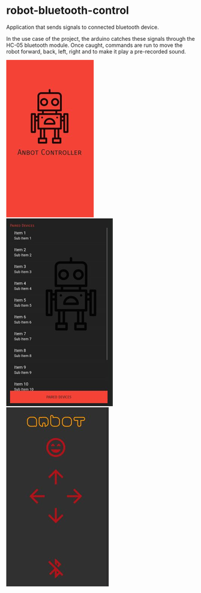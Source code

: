 # robot-bluetooth-control
Application that sends signals to connected bluetooth device. 

In the use case of the project, the arduino catches these signals through the HC-05 bluetooth module. Once caught, commands are run to move the robot forward, back, left, right and to make it play a pre-recorded sound.

![image_1]
![image_2]
![image_3]


[image_1]: repo-images/app_1.JPG "Launch"
[image_2]: repo-images/app_2.JPG "Connect screen"
[image_3]: repo-images/app_3.JPG "Control"
